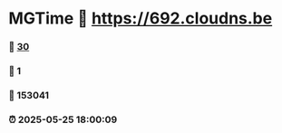 # MGTime :link: https://692.cloudns.be 
### :page_facing_up: [30](https://692.cloudns.be/tag.html) 
### :speech_balloon: 1 
### :hibiscus: 153041 
### :alarm_clock: 2025-05-25 18:00:09 
